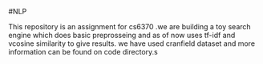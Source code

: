 #NLP

This repository is an assignment for cs6370 .we are building a toy search engine which does basic preprosseing and as of now uses tf-idf and vcosine similarity to give results.
we have used cranfield dataset and more information can be found on code directory.s
